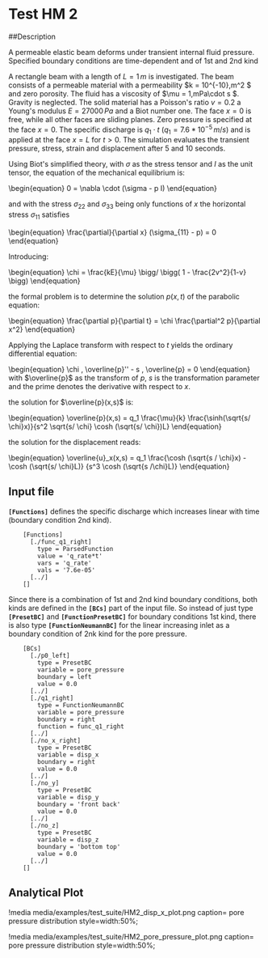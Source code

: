 # Test HM 2

##Description

A permeable elastic beam deforms under transient internal fluid pressure. Specified boundary conditions are time-dependent and of 1st and 2nd kind

A rectangle beam with a length of $L = 1\,m$ is investigated. The beam consists of a permeable material with a permeability $k = 10^{-10}\,m^2 $ and zero porosity. The fluid has a viscosity of $\mu = 1\,mPa\cdot s $. Gravity is neglected. The solid material has a Poisson's ratio $v = 0.2$ a Young's modulus $E = 27000\,Pa$ and a Biot number one.
The face $x = 0$ is free, while all other faces are sliding planes. Zero pressure is specified at the face $x = 0$. The specific discharge is $q_1 \cdot t$ ($q_1 = 7.6 * 10^{-5}\, m/s$) and is applied at the face $x = L$ for $t>0$.
The simulation evaluates the transient pressure, stress, strain and displacement after 5 and 10 seconds.

Using Biot's simplified theory, with $\sigma$ as the stress tensor and $I$ as the unit tensor, the equation of the mechanical equilibrium is:

\begin{equation}
0 = \nabla \cdot (\sigma - p I)
\end{equation}

and with the stress $\sigma_{22}$ and $\sigma_{33}$ being only functions of $x$ the horizontal stress $\sigma_{11}$ satisfies

\begin{equation}
\frac{\partial}{\partial x} (\sigma_{11} - p) = 0
\end{equation}

Introducing:

\begin{equation}
\chi = \frac{kE}{\mu} \bigg/ \bigg( 1 - \frac{2v^2}{1-v} \bigg)
\end{equation}

the formal problem is to determine the solution $p(x,t)$ of the parabolic equation:

\begin{equation}
\frac{\partial p}{\partial t} = \chi \frac{\partial^2 p}{\partial x^2}
\end{equation}

Applying the Laplace transform with respect to $t$ yields the ordinary differential equation:

\begin{equation}
\chi \, \overline{p}'' - s \, \overline{p} = 0
\end{equation}
with $\overline{p}$ as the transform of $p$, $s$ is the transformation parameter and the prime denotes the derivative with respect to $x$.

the solution for $\overline{p}(x,s)$ is:

\begin{equation}
\overline{p}(x,s) = q_1 \frac{\mu}{k} \frac{\sinh(\sqrt{s/ \chi}x)}{s^2 \sqrt{s/ \chi} \cosh (\sqrt{s/ \chi})L}
\end{equation}

the solution for the displacement reads:

\begin{equation}
\overline{u}_x(x,s) = q_1 \frac{\cosh (\sqrt{s / \chi}x) - \cosh (\sqrt{s/ \chi}L)} {s^3 \cosh (\sqrt{s /\chi}L)}
\end{equation}

## Input file

**`[Functions]`** defines the specific discharge which increases linear with time (boundary condition 2nd kind).

```
    [Functions]
      [./func_q1_right]
        type = ParsedFunction
        value = 'q_rate*t'
        vars = 'q_rate'
        vals = '7.6e-05'
      [../]
    []
```

Since there is a combination of 1st and 2nd kind boundary conditions, both kinds are defined in the **`[BCs]`** part of the input file. So instead of just type **`[PresetBC]`** and **`[FunctionPresetBC]`** for boundary conditions 1st kind, there is also type **`[FunctionNeumannBC]`** for the linear increasing inlet as a boundary condition of 2nk kind for the pore pressure.

```
    [BCs]
      [./p0_left]
        type = PresetBC
        variable = pore_pressure
        boundary = left
        value = 0.0
      [../]
      [./q1_right]
        type = FunctionNeumannBC
        variable = pore_pressure
        boundary = right
        function = func_q1_right
      [../]
      [./no_x_right]
        type = PresetBC
        variable = disp_x
        boundary = right
        value = 0.0
      [../]
      [./no_y]
        type = PresetBC
        variable = disp_y
        boundary = 'front back'
        value = 0.0
      [../]
      [./no_z]
        type = PresetBC
        variable = disp_z
        boundary = 'bottom top'
        value = 0.0
      [../]
    []
```

## Analytical Plot

!media media/examples/test_suite/HM2_disp_x_plot.png
       caption= pore pressure distribution
       style=width:50%;

!media media/examples/test_suite/HM2_pore_pressure_plot.png
       caption= pore pressure distribution
       style=width:50%;
